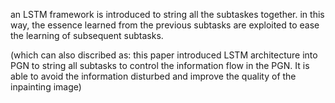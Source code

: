 an LSTM framework is introduced to string all the subtaskes together. in this way, the essence learned from the previous subtasks are exploited to ease the learning of subsequent subtasks.


(which can also discribed as: this paper introduced LSTM architecture into PGN to string all subtasks to control the information  flow in the PGN. It is able to avoid the information disturbed and improve the quality of the inpainting image)


